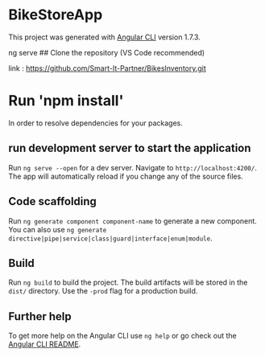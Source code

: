 # BikeStoreApp

This project was generated with [Angular CLI](https://github.com/angular/angular-cli) version 1.7.3.

ng serve ## Clone the repository (VS Code recommended)

link : https://github.com/Smart-It-Partner/BikesInventory.git

# Run 'npm install'

In order to resolve dependencies for your packages.

## run development server to start the application

Run `ng serve --open` for a dev server. Navigate to `http://localhost:4200/`. The app will automatically reload if you change any of the source files.

## Code scaffolding

Run `ng generate component component-name` to generate a new component. You can also use `ng generate directive|pipe|service|class|guard|interface|enum|module`.

## Build

Run `ng build` to build the project. The build artifacts will be stored in the `dist/` directory. Use the `-prod` flag for a production build.

## Further help

To get more help on the Angular CLI use `ng help` or go check out the [Angular CLI README](https://github.com/angular/angular-cli/blob/master/README.md).
